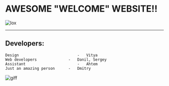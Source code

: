 # **AWESOME "WELCOME" WEBSITE!!**

<image src="lox.jpg" alt="lox">

---

## **Developers:**

	Design 							-	Vitya
	Web developers 				-	Danil, Sergey
	Assistant						-	Ahtem
	Just an amazing person		- 	Dmitry

<image src="giphy.webp" alt="giff">